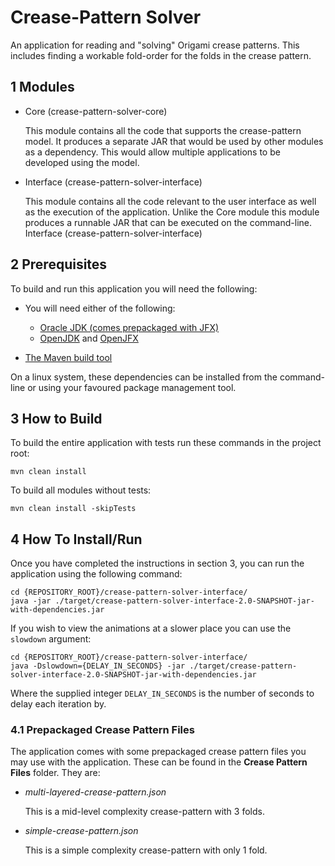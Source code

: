 # Crease-Pattern Solver

An application for reading and "solving" Origami crease patterns. This includes finding a workable
fold-order for the folds in the crease pattern.

## 1 Modules

* Core (crease-pattern-solver-core)

  This module contains all the code that supports the crease-pattern model. It produces a separate
  JAR that would be used by other modules as a dependency. This would allow multiple applications
  to be developed using the model.


* Interface (crease-pattern-solver-interface)

  This module contains all the code relevant to the user interface as well as the execution of the
  application. Unlike the Core module this module produces a runnable JAR that can be executed on
  the command-line. Interface (crease-pattern-solver-interface)

## 2 Prerequisites

To build and run this application you will need the following:

* You will need either of the following:
  * [Oracle JDK (comes prepackaged with JFX)](http://www.oracle.com/technetwork/java/javase/downloads/index-jsp-138363.html)
  * [OpenJDK](http://openjdk.java.net/) and [OpenJFX](http://openjdk.java.net/projects/openjfx/)

* [The Maven build tool](https://maven.apache.org/download.cgi)

On a linux system, these dependencies can be installed from the command-line or using your favoured
package management tool.

## 3 How to Build

To build the entire application with tests run these commands in the project root:
```
mvn clean install
```

To build all modules without tests:
```
mvn clean install -skipTests
```

## 4 How To Install/Run

Once you have completed the instructions in section 3, you can run the application using the
following command:
```
cd {REPOSITORY_ROOT}/crease-pattern-solver-interface/
java -jar ./target/crease-pattern-solver-interface-2.0-SNAPSHOT-jar-with-dependencies.jar
```

If you wish to view the animations at a slower place you can use the `slowdown` argument:
```
cd {REPOSITORY_ROOT}/crease-pattern-solver-interface/
java -Dslowdown={DELAY_IN_SECONDS} -jar ./target/crease-pattern-solver-interface-2.0-SNAPSHOT-jar-with-dependencies.jar
```
Where the supplied integer `DELAY_IN_SECONDS` is the number of seconds to delay each iteration by.

### 4.1 Prepackaged Crease Pattern Files

The application comes with some prepackaged crease pattern files you may use with the application.
These can be found in the **Crease Pattern Files** folder.
They are:
* *multi-layered-crease-pattern.json*
  
  This is a mid-level complexity crease-pattern with 3 folds.
  
* *simple-crease-pattern.json*

  This is a simple complexity crease-pattern with only 1 fold.
